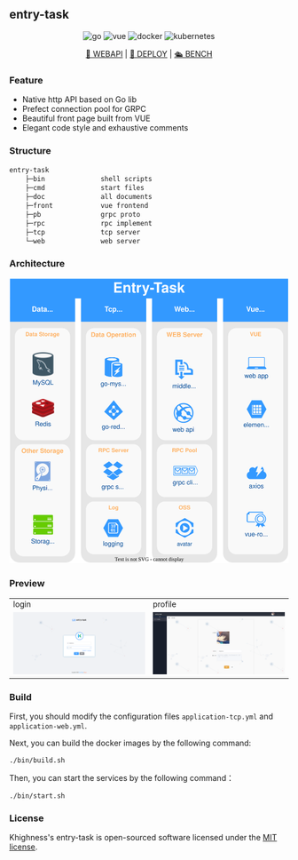 ## entry-task

<p align="center">
  <img src="https://img.shields.io/badge/go-backend-9cf?style=flat-square&logo=go" alt="go">
  <img src="https://img.shields.io/badge/vue-frontend-green?style=flat-square&logo=vue.js" alt="vue">
  <img src="https://img.shields.io/badge/docker-build-orange?style=flat-square&logo=docker" alt="docker">
  <img src="https://img.shields.io/badge/kubernetes-support-blueviolet?style=flat-square&logo=kubernetes" alt="kubernetes">
</p>

<p align="center">
  <a href="doc/entry/webapi.md">📑 WEBAPI</a> | <a href="doc/entry/deploy.md">🚀 DEPLOY</a> | <a href="doc/entry/bench.md">🛳 BENCH</a> 
</p>



### Feature

- Native http API based on Go lib
- Prefect connection pool for GRPC
- Beautiful front page built from VUE
- Elegant code style and exhaustive comments



### Structure

```
entry-task
    ├─bin              shell scripts    
    ├─cmd              start files          
    ├─doc              all documents
    ├─front            vue frontend
    ├─pb               grpc proto
    ├─rpc              rpc implement
    ├─tcp              tcp server
    └─web              web server
```



### Architecture

<p align="center">
<img src="./doc/images/architecture.svg" alt="Architecture" />
</p>


### Preview

<table>
  <tr>
    <td>login</td>
    <td>profile</td>
  </tr>
  <tr>
     <td width="50%" align="top"><img src="./doc/images/login.png"/></td>
     <td width="50%" align="top"><img src="./doc/images/profile.png"/></td>
  </tr>
</table>


### Build

First, you should modify the configuration files `application-tcp.yml` and `application-web.yml`.

Next, you can build the docker images by the following command:
```shell
./bin/build.sh
```

Then, you can start the services by the following command：
```shell
./bin/start.sh
```



### License

Khighness's entry-task is open-sourced software licensed under the [MIT license](https://github.com/Khighness/entry-task/blob/master/LICENSE).

